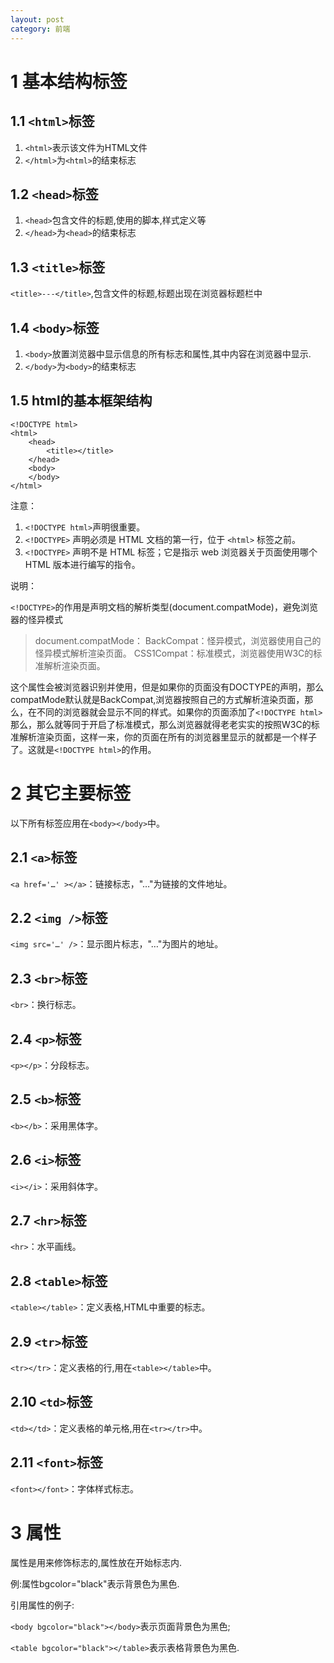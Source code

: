 ```yaml
---
layout: post
category: 前端
---
```


# 1 基本结构标签

## 1.1 `<html>`标签

1. `<html>`表示该文件为HTML文件 
2. `</html>`为`<html>`的结束标志

## 1.2 `<head>`标签

1. `<head>`包含文件的标题,使用的脚本,样式定义等 
2. `</head>`为`<head>`的结束标志 

## 1.3 `<title>`标签

`<title>---</title>`,包含文件的标题,标题出现在浏览器标题栏中 

## 1.4 `<body>`标签

1. `<body>`放置浏览器中显示信息的所有标志和属性,其中内容在浏览器中显示. 
2. `</body>`为`<body>`的结束标志 

## 1.5 html的基本框架结构

```
<!DOCTYPE html>
<html>
	<head>
		<title></title>
	</head>
	<body>
	</body>
</html>
```

注意：

1. `<!DOCTYPE html>`声明很重要。
2. `<!DOCTYPE>` 声明必须是 HTML 文档的第一行，位于 `<html>` 标签之前。
3. `<!DOCTYPE>` 声明不是 HTML 标签；它是指示 web 浏览器关于页面使用哪个 HTML 版本进行编写的指令。

说明：

 `<!DOCTYPE>`的作用是声明文档的解析类型(document.compatMode)，避免浏览器的怪异模式

> document.compatMode：
> BackCompat：怪异模式，浏览器使用自己的怪异模式解析渲染页面。
> CSS1Compat：标准模式，浏览器使用W3C的标准解析渲染页面。

这个属性会被浏览器识别并使用，但是如果你的页面没有DOCTYPE的声明，那么compatMode默认就是BackCompat,浏览器按照自己的方式解析渲染页面，那么，在不同的浏览器就会显示不同的样式。如果你的页面添加了`<!DOCTYPE html>`那么，那么就等同于开启了标准模式，那么浏览器就得老老实实的按照W3C的标准解析渲染页面，这样一来，你的页面在所有的浏览器里显示的就都是一个样子了。这就是`<!DOCTYPE html>`的作用。

# 2 其它主要标签

以下所有标签应用在`<body></body>`中。

## 2.1 `<a>`标签

`<a href='…' ></a>`：链接标志，"…"为链接的文件地址。

## 2.2 `<img />`标签

`<img src='…' />`：显示图片标志，"…"为图片的地址。

## 2.3 `<br>`标签

`<br>`：换行标志。

## 2.4 `<p>`标签

`<p></p>`：分段标志。

## 2.5 `<b>`标签

`<b></b>`：采用黑体字。

## 2.6 `<i>`标签

`<i></i>`：采用斜体字。

## 2.7 `<hr>`标签

`<hr>`：水平画线。

## 2.8 `<table>`标签

`<table></table>`：定义表格,HTML中重要的标志。

## 2.9 `<tr>`标签

`<tr></tr>`：定义表格的行,用在`<table></table>`中。

## 2.10 `<td>`标签

`<td></td>`：定义表格的单元格,用在`<tr></tr>`中。

## 2.11 `<font>`标签

`<font></font>`：字体样式标志。

# 3 属性

属性是用来修饰标志的,属性放在开始标志内. 

例:属性bgcolor="black"表示背景色为黑色. 

引用属性的例子: 

`<body bgcolor="black"></body>`表示页面背景色为黑色; 

`<table bgcolor="black"></table>`表示表格背景色为黑色.


